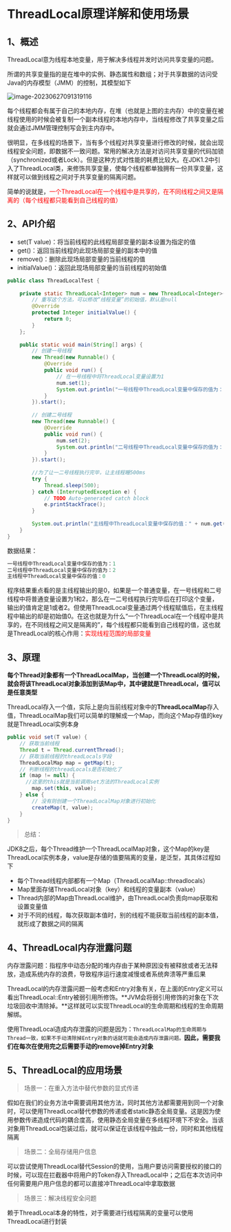 # ThreadLocal原理详解和使用场景

## 1、概述

ThreadLocal意为线程本地变量，用于解决多线程并发时访问共享变量的问题。

所谓的共享变量指的是在堆中的实例、静态属性和数组；对于共享数据的访问受Java的内存模型（JMM）的控制，其模型如下

![image-20230627091319116](https://gitee.com/huanglei1111/phone-md/raw/master/images/image-20230627091319116.png)

每个线程都会有属于自己的本地内存，在堆（也就是上图的主内存）中的变量在被线程使用的时候会被复制一个副本线程的本地内存中，当线程修改了共享变量之后就会通过JMM管理控制写会到主内存中。

很明显，在多线程的场景下，当有多个线程对共享变量进行修改的时候，就会出现线程安全问题，即数据不一致问题。常用的解决方法是对访问共享变量的代码加锁（synchronized或者Lock）。但是这种方式对性能的耗费比较大。在JDK1.2中引入了ThreadLocal类，来修饰共享变量，使每个线程都单独拥有一份共享变量，这样就可以做到线程之间对于共享变量的隔离问题。

简单的说就是，<font color ='red'>一个ThreadLocal在一个线程中是共享的，在不同线程之间又是隔离的（每个线程都只能看到自己线程的值）</font>

## 2、API介绍

- set(T value)：将当前线程的此线程局部变量的副本设置为指定的值
- get()：返回当前线程的此现场局部变量的副本中的值
- remove()：删除此现场局部变量的当前线程的值
- initialValue()：返回此现场局部变量的当前线程的初始值

```java
public class ThreadLocalTest {
 
	private static ThreadLocal<Integer> num = new ThreadLocal<Integer>() {
		// 重写这个方法，可以修改“线程变量”的初始值，默认是null
		@Override
		protected Integer initialValue() {
			return 0;
		}
	};
 
	public static void main(String[] args) {
		// 创建一号线程
		new Thread(new Runnable() {
			@Override
			public void run() {
				// 在一号线程中将ThreadLocal变量设置为1
				num.set(1);
				System.out.println("一号线程中ThreadLocal变量中保存的值为：" + num.get());
			}
		}).start();
 
		// 创建二号线程
		new Thread(new Runnable() {
			@Override
			public void run() {
				num.set(2);
				System.out.println("二号线程中ThreadLocal变量中保存的值为：" + num.get());
			}
		}).start();
 
		//为了让一二号线程执行完毕，让主线程睡500ms
		try {
			Thread.sleep(500);
		} catch (InterruptedException e) {
			// TODO Auto-generated catch block
			e.printStackTrace();
		}
		
		System.out.println("主线程中ThreadLocal变量中保存的值：" + num.get());
	}
}
```

数据结果：

```java
一号线程中ThreadLocal变量中保存的值为：1
二号线程中ThreadLocal变量中保存的值为：2
主线程中ThreadLocal变量中保存的值：0  
```

程序结果重点看的是主线程输出的是0，如果是一个普通变量，在一号线程和二号线程中将普通变量设置为1和2，那么在一二号线程执行完毕后在打印这个变量，输出的值肯定是1或者2。但使用ThreadLocal变量通过两个线程赋值后，在主线程程中输出的却是初始值0。在这也就是为什么“一个ThreadLocal在一个线程中是共享的，在不同线程之间又是隔离的”，每个线程都只能看到自己线程的值，这也就是ThreadLocal的核心作用：<font color ='red'>实现线程范围的局部变量</font>

## 3、原理

**每个Thread对象都有一个ThreadLocalMap，当创建一个ThreadLocal的时候，就会将该ThreadLocal对象添加到该Map中，其中键就是ThreadLocal，值可以是任意类型**

ThreadLocal存入一个值，实际上是向当前线程对象中的**ThreadLocalMap**存入值，ThreadLocalMap我们可以简单的理解成一个Map，而向这个Map存值的key就是ThreadLocal实例本身

```java
public void set(T value) {
    // 获取当前线程
    Thread t = Thread.currentThread();
    // 获取当前线程的threadLocals字段
    ThreadLocalMap map = getMap(t);
    // 判断线程的threadLocals是否初始化了
    if (map != null) {
      //这里的this就是当前调用set方法的ThreadLocal实例
        map.set(this, value);
    } else {
        // 没有则创建一个ThreadLocalMap对象进行初始化
        createMap(t, value);
    }
}

```

> 总结：

JDK8之后，每个Thread维护一个ThreadLocalMap对象，这个Map的key是ThreadLocal实例本身，value是存储的值要隔离的变量，是泛型，其具体过程如下

- 每个Thread线程内部都有一个Map（ThreadLocalMap::threadlocals）
- Map里面存储ThreadLocal对象（key）和线程的变量副本（value）
- Thread内部的Map由ThreadLocal维护，由ThreadLocal负责向map获取和设置变量值
- 对于不同的线程，每次获取副本值时，别的线程不能获取当前线程的副本值，就形成了数据之间的隔离

## 4、ThreadLocal内存泄露问题

内存泄露问题：指程序中动态分配的堆内存由于某种原因没有被释放或者无法释放，造成系统内存的浪费，导致程序运行速度减慢或者系统奔溃等严重后果

ThreadLocal的内存泄露问题一般考虑和Entry对象有关，在上面的Entry定义可以看出ThreadLocal::Entry被弱引用所修饰。**JVM会将弱引用修饰的对象在下次垃圾回收中清除掉。**这样就可以实现ThreadLocal的生命周期和线程的生命周期解绑。

使用ThreadLocal造成内存泄露的问题是因为：`ThreadLocalMap的生命周期与Thread一致，如果不手动清除掉Entry对象的话就可能会造成内存泄露问题。`**因此，需要我们在每次在使用完之后需要手动的remove掉Entry对象**

## 5、ThreadLocal的应用场景

>  场景一：在重入方法中替代参数的显式传递

假如在我们的业务方法中需要调用其他方法，同时其他方法都需要用到同一个对象时，可以使用ThreadLocal替代参数的传递或者static静态全局变量。这是因为使用参数传递造成代码的耦合度高，使用静态全局变量在多线程环境下不安全。当该对象用ThreadLocal包装过后，就可以保证在该线程中独此一份，同时和其他线程隔离

> 场景二：全局存储用户信息

可以尝试使用ThreadLocal替代Session的使用，当用户要访问需要授权的接口的时候，可以现在拦截器中将用户的Token存入ThreadLocal中；之后在本次访问中任何需要用户用户信息的都可以直接冲ThreadLocal中拿取数据

> 场景三：解决线程安全问题

赖于ThreadLocal本身的特性，对于需要进行线程隔离的变量可以使用ThreadLocal进行封装

